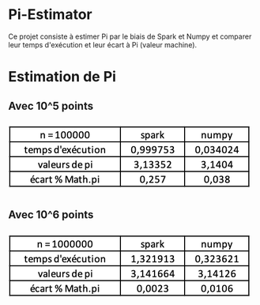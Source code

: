 # Pi-Estimator
Ce projet consiste à estimer Pi par le biais de Spark et Numpy et comparer leur temps d'exécution et leur écart à Pi (valeur machine).

# Estimation de Pi 
## Avec 10^5 points
<img src="Output/tab_100000.png" 
  style="float: center; margin-right: 10px; margin-top: 10px; margin-bottom: 10px;" />

## Avec 10^6 points
<img src="Output/tab_1000000.png" 
  style="float: center; margin-right: 10px; margin-top: 10px; margin-bottom: 10px;" />
